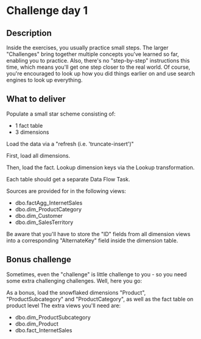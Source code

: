 # Challenge day 1

## Description

Inside the exercises, you usually practice small steps. The larger "Challenges" bring together multiple concepts you've learned so far, enabling you to practice.
Also, there's no "step-by-step" instructions this time, which means you'll get one step closer to the real world.
Of course, you're encouraged to look up how you did things earlier on and use search engines to look up everything.

## What to deliver

Populate a small star scheme consisting of:

* 1 fact table
* 3 dimensions

Load the data via a "refresh (i.e. 'truncate-insert')"

First, load all dimensions.

Then, load the fact. Lookup dimension keys via the Lookup transformation.

Each table should get a separate Data Flow Task.

Sources are provided for in the following views:

* dbo.factAgg_InternetSales
* dbo.dim_ProductCategory
* dbo.dim_Customer
* dbo.dim_SalesTerritory

Be aware that you'll have to store the "ID" fields from all dimension views into a corresponding "AlternateKey" field inside the dimension table.

## Bonus challenge

Sometimes, even the "challenge" is little challenge to you - so you need some extra challenging challenges. Well, here you go:

As a bonus, load the snowflaked dimensions "Product", "ProductSubcategory" and "ProductCategory", as well as the fact table on product level
The extra views you'll need are:

* dbo.dim_ProductSubcategory
* dbo.dim_Product
* dbo.fact_InternetSales
